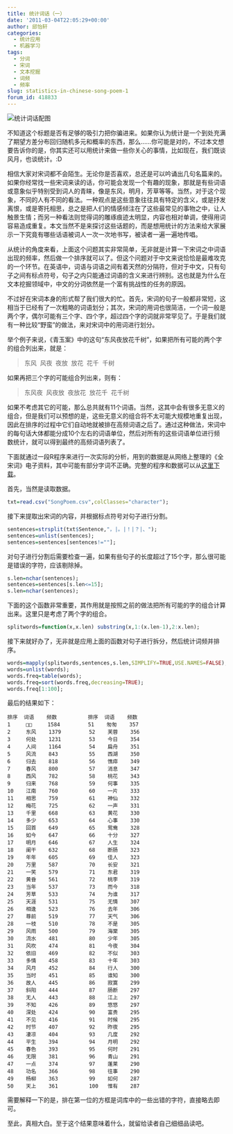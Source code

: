 ```yaml
---
title: 统计词话（一）
date: '2011-03-04T22:05:29+00:00'
author: 邱怡轩
categories:
  - 统计应用
  - 机器学习
tags:
  - 分词
  - 宋词
  - 文本挖掘
  - 词频
  - 频率
slug: statistics-in-chinese-song-poem-1
forum_id: 418833
---
```


![统计词话配图](https://uploads.cosx.org/2011/03/image.jpg)

不知道这个标题是否有足够的吸引力把你骗进来。如果你认为统计是一个到处充满了期望方差分布回归随机多元和概率的东西，那么……你可能是对的，不过本文想要告诉你的是，你其实还可以用统计来做一些你关心的事情，比如现在，我们既谈风月，也谈统计。:D

相信大家对宋词都不会陌生。无论你是否喜欢，总还是可以吟诵出几句名篇来的。如果你经常找一些宋词来读的话，你可能会发现一个有趣的现象，那就是有些词语或意象似乎特别受到词人的青睐，像是东风，明月，芳草等等。当然，对于这个现象，不同的人有不同的看法。一种观点是这些意象往往具有特定的含义，或是抒发离恨，或是寄托相思，总之是把人们的情感倾注在了这些最常见的事物之中，让人触景生情；而另一种看法则觉得词的雕琢痕迹太明显，内容也相对单调，使得用词容易造成重复。本文当然不是来探讨这些话题的，而是想用统计的方法来给大家展示一下究竟有哪些话语被词人一次一次地书写，被读者一遍一遍地传唱。

从统计的角度来看，上面这个问题其实非常简单，无非就是计算一下宋词之中词语出现的频率，然后做一个排序就可以了。但这个问题对于中文来说恰恰是最难攻克的一个环节。在英语中，词语与词语之间有着天然的分隔符，但对于中文，只有句子之间有标点符号，句子之内只能通过词语的含义来进行辨别。这也就是为什么在文本挖掘领域中，中文的分词依然是一个富有挑战性的任务的原因。

不过好在宋词本身的形式帮了我们很大的忙。首先，宋词的句子一般都非常短，这相当于已经有了一次粗略的词语划分；其次，宋词的用词也很简洁，一个词一般是两个字，偶尔可能有三个字、四个字，超过四个字的词就非常罕见了。于是我们就有一种比较“野蛮”的做法，来对宋词中的用词进行划分。

<!--more-->

举个例子来说，《青玉案》中的这句“东风夜放花千树”，如果把所有可能的两个字的组合列出来，就是：

> 东风  风夜  夜放  放花  花千  千树

如果再把三个字的可能组合列出来，则有：

> 东风夜  风夜放  夜放花  放花千  花千树

如果不考虑其它的可能，那么总共就有11个词语。当然，这其中会有很多无意义的组合，但是我们可以预想的是，这些无意义的组合将不太可能大规模地重复出现，因此在排序的过程中它们自动地就被排在高频词语之后了。通过这种做法，宋词中的每句话大体都能分成10个左右的词语单位，然后对所有的这些词语单位进行频数统计，就可以得到最终的高频词语列表了。

下面就通过一段R程序来进行一次实际的分析，用到的数据是从网络上整理的《全宋词》电子资料，其中可能有部分字词不正确。完整的程序和数据可以从[这里下载](https://uploads.cosx.org/2011/03/SongPoem.tar.gz)。

首先，当然是读取数据。

```r
txt=read.csv("SongPoem.csv",colClasses="character");
```

接下来提取出宋词的内容，并根据标点符号对句子进行分割。

```r
sentences=strsplit(txt$Sentence,"，|。|！|？|、");
sentences=unlist(sentences);
sentences=sentences[sentences!=""];
```


对句子进行分割后需要检查一遍，如果有些句子的长度超过了15个字，那么很可能是错误的字符，应该剔除掉。

```r
s.len=nchar(sentences);
sentences=sentences[s.len<=15];
s.len=nchar(sentences);
```

下面的这个函数非常重要，其作用就是按照之前的做法把所有可能的字的组合计算出来。这里只是考虑了两个字的组合。

```r
splitwords=function(x,x.len) substring(x,1:(x.len-1),2:x.len);
```

接下来就好办了，无非就是应用上面的函数对句子进行拆分，然后统计词频并排序。

```r
words=mapply(splitwords,sentences,s.len,SIMPLIFY=TRUE,USE.NAMES=FALSE);
words=unlist(words);
words.freq=table(words);
words.freq=sort(words.freq,decreasing=TRUE);
words.freq[1:100];
```

最后的结果如下：

```
排序  词语    频数          排序  词语    频数
1     □□     1584         51    匆匆    357
2     东风    1379         52    芙蓉    356
3     何处    1231         53    今日    354
4     人间    1164         54    扁舟    351
5     风流    843          55    西湖    350
6     归去    818          56    憔瘁    349
7     春风    800          57    消息    347
8     西风    782          58    桃花    343
9     归来    768          59    何事    335
10    江南    760          60    一片    333
11    相思    759          61    神仙    332
12    梅花    725          62    一声    331
13    千里    668          63    黄花    330
14    多少    653          64    心事    330
15    回首    649          65    鸳鸯    328
16    如今    647          66    十分    327
17    明月    646          67    人生    324
18    阑干    632          68    断肠    323
19    年年    605          69    佳人    323
20    万里    587          70    长安    321     
21    一笑    579          71    东君    319     
22    黄昏    561          72    桃李    319     
23    当年    537          73    而今    318     
24    芳草    533          74    为谁    317     
25    天涯    531          75    无情    307     
26    相逢    523          76    去年    306     
27    尊前    519          77    天气    306     
28    一枝    510          78    不是    305     
29    风雨    500          79    海棠    305     
30    流水    481          80    少年    305     
31    风吹    474          81    今夜    304     
32    依旧    469          82    不似    303     
33    多情    458          83    十年    303     
34    风月    452          84    行人    300     
35    当时    451          85    谁知    300     
36    故人    445          86    寂寞    299     
37    斜阳    444          87    肠断    297     
38    无人    443          88    江上    297     
39    不知    426          89    悠悠    297     
40    深处    424          90    富贵    295     
41    不见    416          91    时候    295     
42    时节    407          92    昨夜    295     
43    凄凉    404          93    几度    292     
44    平生    394          94    月明    292     
45    春色    393          95    何时    291     
46    无限    381          96    青山    291     
47    一点    374          97    蓬莱    290     
48    功名    366          98    往事    290     
49    杨柳    363          99    如何    287     
50    天上    361          100   惟有    287
```

需要解释一下的是，排在第一位的方框是词库中的一些出错的字符，直接略去即可。

至此，真相大白。至于这个结果意味着什么，就留给读者自己细细品读吧。
